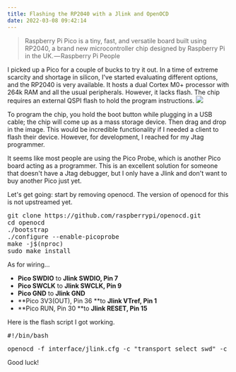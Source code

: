 ```yaml
---
title: Flashing the RP2040 with a Jlink and OpenOCD
date: 2022-03-08 09:42:14
---
```


> Raspberry Pi Pico is a tiny, fast, and versatile board built using RP2040, a brand new microcontroller chip designed by Raspberry Pi in the UK. — Raspberry Pi People

I picked up a Pico for a couple of bucks to try it out. In a time of extreme scarcity and shortage in silicon, I've started evaluating different options, and the RP2040 is very available. It hosts a dual Cortex M0+ processor with 264k RAM and all the usual peripherals. However, it lacks flash. The chip requires an external QSPI flash to hold the program instructions.
![](https://cdn-images-1.medium.com/max/687/1*Uu8Z74Z2he-8lcompmJlXw.png)

To program the chip, you hold the boot button while plugging in a USB cable; the chip will come up as a mass storage device. Then drag and drop in the image. This would be incredible functionality if I needed a client to flash their device. However, for development, I reached for my Jtag programmer.

It seems like most people are using the Pico Probe, which is another Pico board acting as a programmer. This is an excellent solution for someone that doesn't have a Jtag debugger, but I only have a Jlink and don't want to buy another Pico just yet.

Let's get going: start by removing openocd. The version of openocd for this is not upstreamed yet.
<pre>git clone https://github.com/raspberrypi/openocd.git
cd openocd 
./bootstrap 
./configure --enable-picoprobe
make -j$(nproc)
sudo make install</pre>

As for wiring…

*   **Pico SWDIO** to **Jlink SWDIO, Pin 7**
*   **Pico SWCLK** to **Jlink SWCLK, Pin 9**
*   **Pico GND** to **Jlink GND**
*   **Pico 3V3(OUT), Pin 36 **to **Jlink VTref, Pin 1**
*   **Pico RUN, Pin 30 **to **Jlink RESET, Pin 15**

Here is the flash script I got working.
<pre>#!/bin/bash</pre><pre>openocd -f interface/jlink.cfg -c &quot;transport select swd&quot; -c &quot;adapter_khz 6000&quot; -f target/rp2040.cfg  -c &quot;program blink.elf reset exit&quot;</pre>

Good luck!
